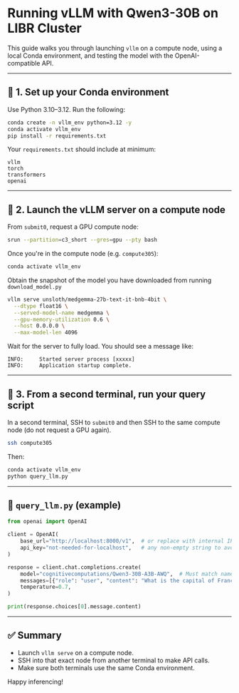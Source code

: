 # Running vLLM with Qwen3-30B on LIBR Cluster

This guide walks you through launching `vllm` on a compute node, using a local Conda environment, and testing the model with the OpenAI-compatible API.

---

## 🧪 1. Set up your Conda environment

Use Python 3.10–3.12. Run the following:

```bash
conda create -n vllm_env python=3.12 -y
conda activate vllm_env
pip install -r requirements.txt
```

Your `requirements.txt` should include at minimum:

```
vllm
torch
transformers
openai
```

---

## 🚀 2. Launch the vLLM server on a compute node

From `submit0`, request a GPU compute node:

```bash
srun --partition=c3_short --gres=gpu --pty bash
```

Once you're in the compute node (e.g. `compute305`):
```bash
conda activate vllm_env
```

Obtain the snapshot of the model you have downloaded from running ```download_model.py```
```bash
vllm serve unsloth/medgemma-27b-text-it-bnb-4bit \
  --dtype float16 \
  --served-model-name medgemma \
  --gpu-memory-utilization 0.6 \
  --host 0.0.0.0 \
  --max-model-len 4096
```

Wait for the server to fully load. You should see a message like:

```
INFO:     Started server process [xxxxx]
INFO:     Application startup complete.
```

---

## 🧵 3. From a second terminal, run your query script

In a second terminal, SSH to `submit0` and then SSH to the same compute node (do not request a GPU again).

```bash
ssh compute305
```

Then:

```bash
conda activate vllm_env
python query_llm.py
```

---

## 🧠 `query_llm.py` (example)

```python
from openai import OpenAI

client = OpenAI(
    base_url="http://localhost:8000/v1",  # or replace with internal IP if remote access
    api_key="not-needed-for-localhost",   # any non-empty string to avoid Bearer header errors
)

response = client.chat.completions.create(
    model="cognitivecomputations/Qwen3-30B-A3B-AWQ",  # Must match name in `vllm serve`
    messages=[{"role": "user", "content": "What is the capital of France?"}],
    temperature=0.7,
)

print(response.choices[0].message.content)
```

---

## ✅ Summary

- Launch `vllm serve` on a compute node.
- SSH into that exact node from another terminal to make API calls.
- Make sure both terminals use the same Conda environment.

Happy inferencing!
